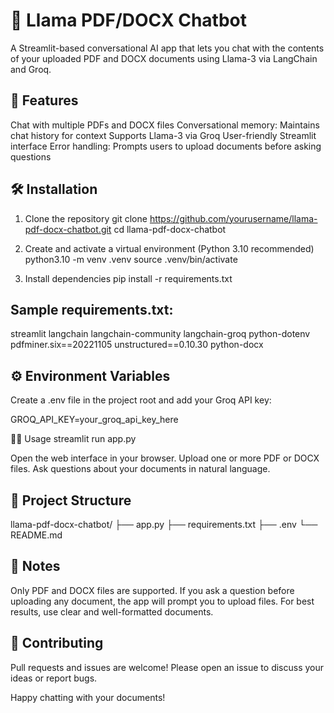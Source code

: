 
# 🦙 Llama PDF/DOCX Chatbot

A Streamlit-based conversational AI app that lets you chat with the contents of your uploaded PDF and DOCX documents using Llama-3 via LangChain and Groq.

## 🚀 Features
Chat with multiple PDFs and DOCX files
Conversational memory: Maintains chat history for context
Supports Llama-3 via Groq
User-friendly Streamlit interface
Error handling: Prompts users to upload documents before asking questions

## 🛠️ Installation
1. Clone the repository
git clone https://github.com/yourusername/llama-pdf-docx-chatbot.git
cd llama-pdf-docx-chatbot

2. Create and activate a virtual environment (Python 3.10 recommended)
python3.10 -m venv .venv
source .venv/bin/activate

3. Install dependencies
pip install -r requirements.txt


## Sample requirements.txt:

streamlit
langchain
langchain-community
langchain-groq
python-dotenv
pdfminer.six==20221105
unstructured==0.10.30
python-docx

## ⚙️ Environment Variables

Create a .env file in the project root and add your Groq API key:

GROQ_API_KEY=your_groq_api_key_here

🏃‍♂️ Usage
streamlit run app.py

Open the web interface in your browser.
Upload one or more PDF or DOCX files.
Ask questions about your documents in natural language.

## 📂 Project Structure
llama-pdf-docx-chatbot/
├── app.py
├── requirements.txt
├── .env
└── README.md

## 📝 Notes
Only PDF and DOCX files are supported.
If you ask a question before uploading any document, the app will prompt you to upload files.
For best results, use clear and well-formatted documents.

## 🤝 Contributing

Pull requests and issues are welcome! Please open an issue to discuss your ideas or report bugs.


Happy chatting with your documents!
